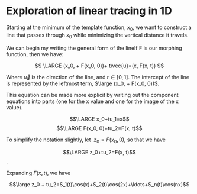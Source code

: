 # Exploration of linear tracing in 1D
Starting at the minimum of the template function, $x_0$, we want to construct a line that passes through $x_0$ while minimizing the vertical distance it travels.  

We can begin my writing the general form of the lineIf F is our morphing function, then we have:

$$
\LARGE
(x_0, + F(x_0, 0))+ t\vec{u}=(x, F(x, t))
$$

Where $\vec{u}$ is the direction of the line, and $t\in[0, 1]$.  The intercept of the line is represented by the leftmost term, $\large (x_0, + F(x_0, 0))$.

This equation can be made more explicit by writing out the component equations into parts (one for the x value and one for the image of the x value).  

$$\LARGE x_0+tu_1=x$$
$$\LARGE F(x_0, 0)+tu_2=F(x, t)$$

To simplify the notation slightly, let $\ z_0=F(x_0, 0)$, so that we have

$$\LARGE z_0+tu_2=F(x, t)$$.

Expanding $F(x, t)$, we have

$$\large z_0 + tu_2=S_1(t)\cos(x)+S_2(t)\cos(2x)+\ldots+S_n(t)\cos(nx)$$
